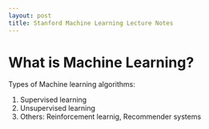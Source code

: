 ```yaml
---
layout: post
title: Stanford Machine Learning Lecture Notes
---
```

# What is Machine Learning?
Types of Machine learning algorithms:
1. Supervised learning
2. Unsupervised learning
3. Others: Reinforcement learnig, Recommender systems


